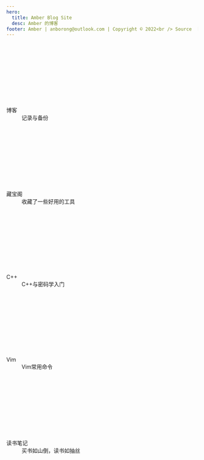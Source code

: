 ```yaml
---
hero:
  title: Amber Blog Site
  desc: Amber 的博客
footer: Amber | anborong@outlook.com | Copyright © 2022<br /> Source  [Github](https://github.com/AmberAAA/blog)
---
```


<style>
  dl .icon {
    font-size: 45px;
    margin-bottom: 16px;
  }

  a {
    color: inherit !important;
    text-decoration: inherit !important;
    cursor: pointer !important;
  }

.__dumi-default-layout-features > dl a dt {
  color: unset;
  text-decoration: inherit !important;
  opacity: unset;
}

.__dumi-default-layout-features > dl a dt:hover {
  opacity: unset;
}
</style>

<div class="__dumi-default-layout-features">
  <dl>
    <a href="/blog">
      <svg class="icon" aria-hidden="true"><use xlink:href="#icon-tools"> </use></svg>
      <dt>博客</dt>
      <dd>记录与备份</dd>
    </a>
  </dl>
  <dl>
    <a href="/treasure">
      <svg class="icon" aria-hidden="true"><use xlink:href="#icon-Treasure"> </use></svg>
      <dt>藏宝阁</dt>
      <dd>收藏了一些好用的工具</dd>
    </a>
  </dl>
  <dl>
    <a href="/cpp">
      <svg class="icon" aria-hidden="true"><use xlink:href="#icon-cpp"> </use></svg>
      <dt>C++</dt>
      <dd>C++与密码学入门</dd>
    </a>
  </dl> 
  <dl>
    <a href="/vim">
      <svg class="icon" aria-hidden="true"><use xlink:href="#icon-vim"> </use></svg>
      <dt>Vim</dt>
      <dd>Vim常用命令</dd>
    </a>
  </dl> 
  <dl>
    <a href="/book-notes">
      <svg class="icon" aria-hidden="true"><use xlink:href="#icon-book"> </use></svg>
      <dt>读书笔记</dt>
      <dd>买书如山倒，读书如抽丝</dd>
    </a>
  </dl>
</div>

